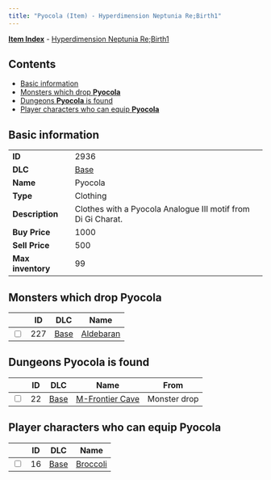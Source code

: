 ```yaml
---
title: "Pyocola (Item) - Hyperdimension Neptunia Re;Birth1"
---
```


[**Item Index**](/neptunia/rb1/item/index.html) - [Hyperdimension Neptunia Re;Birth1](/neptunia/rb1)

## Contents

- [Basic information](#basic-information)
- [Monsters which drop **Pyocola**](#monsters-which-drop-pyocola)
- [Dungeons **Pyocola** is found](#dungeons-pyocola-is-found)
- [Player characters who can equip **Pyocola**](#player-characters-who-can-equip-pyocola)

## Basic information

|   |   |
| -- | -- |
| **ID** | 2936 |
| **DLC** | [Base](/neptunia/rb1/dlc/1-base.html) |
| **Name** | Pyocola |
| **Type** | Clothing |
| **Description** | Clothes with a Pyocola Analogue III motif from Di Gi Charat. |
| **Buy Price** | 1000 |
| **Sell Price** | 500 |
| **Max inventory** | 99 |


## Monsters which drop **Pyocola**

|    | ID | DLC | Name |
| -- | -- | --- | ---- |
| <input type="checkbox" id="rb1-monster-1-227" class="trackbox" /> | 227 | [Base](/neptunia/rb1/dlc/1-base.html) | [Aldebaran](/neptunia/rb1/monster/1-227-aldebaran.html) |


## Dungeons **Pyocola** is found

|    | ID | DLC | Name | From |
| -- | -- | --- | ---- | ---- |
| <input type="checkbox" id="rb1-dungeon-1-22" class="trackbox" /> | 22 | [Base](/neptunia/rb1/dlc/1-base.html) | [M-Frontier Cave](/neptunia/rb1/dungeon/1-22-m-frontier-cave.html) | Monster drop |


## Player characters who can equip **Pyocola**

|    | ID | DLC | Name |
| -- | -- | --- | ---- |
| <input type="checkbox" id="rb1-player-1-16" class="trackbox" /> | 16 | [Base](/neptunia/rb1/dlc/1-base.html) | [Broccoli](/neptunia/rb1/player/1-16-broccoli.html) |
